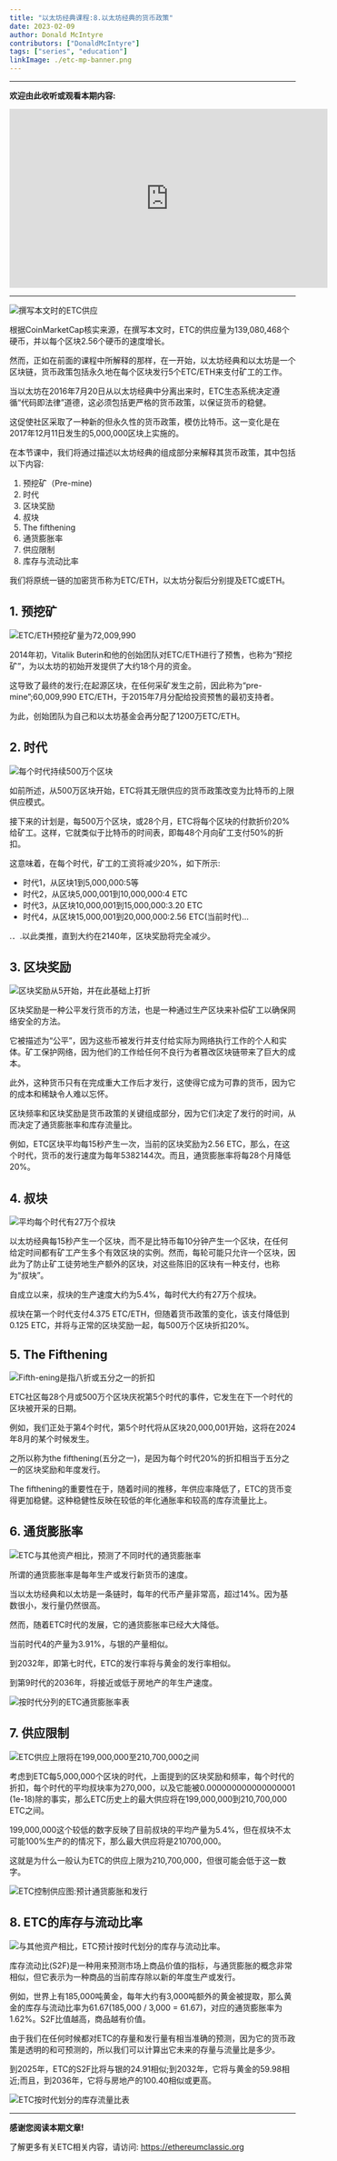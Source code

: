 ```yaml
---
title: "以太坊经典课程:8.以太坊经典的货币政策"
date: 2023-02-09
author: Donald McIntyre
contributors: ["DonaldMcIntyre"]
tags: ["series", "education"]
linkImage: ./etc-mp-banner.png
---
```


---
**欢迎由此收听或观看本期内容:**

<iframe width="560" height="315" src="https://www.youtube.com/embed/ugUsGjM3K6c" title="YouTube video player" frameborder="0" allow="accelerometer; autoplay; clipboard-write; encrypted-media; gyroscope; picture-in-picture; web-share" allowfullscreen></iframe>

---

![撰写本文时的ETC供应](./1.png)

根据CoinMarketCap核实来源，在撰写本文时，ETC的供应量为139,080,468个硬币，并以每个区块2.56个硬币的速度增长。

然而，正如在前面的课程中所解释的那样，在一开始，以太坊经典和以太坊是一个区块链，货币政策包括永久地在每个区块发行5个ETC/ETH来支付矿工的工作。

当以太坊在2016年7月20日从以太坊经典中分离出来时，ETC生态系统决定遵循“代码即法律”道德，这必须包括更严格的货币政策，以保证货币的稳健。

这促使社区采取了一种新的但永久性的货币政策，模仿比特币。这一变化是在2017年12月11日发生的5,000,000区块上实施的。

在本节课中，我们将通过描述以太坊经典的组成部分来解释其货币政策，其中包括以下内容:

1. 预挖矿（Pre-mine)
2. 时代
3. 区块奖励
4. 叔块
5. The fifthening
6. 通货膨胀率
7. 供应限制
8. 库存与流动比率

我们将原统一链的加密货币称为ETC/ETH，以太坊分裂后分别提及ETC或ETH。 

## 1. 预挖矿

![ETC/ETH预挖矿量为72,009,990](./2.png)

2014年初，Vitalik Buterin和他的创始团队对ETC/ETH进行了预售，也称为“预挖矿”，为以太坊的初始开发提供了大约18个月的资金。

这导致了最终的发行;在起源区块，在任何采矿发生之前，因此称为“pre-mine”;60,009,990 ETC/ETH，于2015年7月分配给投资预售的最初支持者。

为此，创始团队为自己和以太坊基金会再分配了1200万ETC/ETH。

## 2. 时代

![每个时代持续500万个区块](./3.png)

如前所述，从500万区块开始，ETC将其无限供应的货币政策改变为比特币的上限供应模式。

接下来的计划是，每500万个区块，或28个月，ETC将每个区块的付款折价20%给矿工。这样，它就类似于比特币的时间表，即每48个月向矿工支付50%的折扣。

这意味着，在每个时代，矿工的工资将减少20%，如下所示:

- 时代1，从区块1到5,000,000:5等
- 时代2，从区块5,000,001到10,000,000:4 ETC
- 时代3，从区块10,000,001到15,000,000:3.20 ETC
- 时代4，从区块15,000,001到20,000,000:2.56 ETC(当前时代)…

.．.以此类推，直到大约在2140年，区块奖励将完全减少。

## 3. 区块奖励

![区块奖励从5开始，并在此基础上打折](./4.png)

区块奖励是一种公平发行货币的方法，也是一种通过生产区块来补偿矿工以确保网络安全的方法。

它被描述为“公平”，因为这些币被发行并支付给实际为网络执行工作的个人和实体。矿工保护网络，因为他们的工作给任何不良行为者篡改区块链带来了巨大的成本。

此外，这种货币只有在完成重大工作后才发行，这使得它成为可靠的货币，因为它的成本和稀缺令人难以忘怀。

区块频率和区块奖励是货币政策的关键组成部分，因为它们决定了发行的时间，从而决定了通货膨胀率和库存流量比。

例如，ETC区块平均每15秒产生一次，当前的区块奖励为2.56 ETC，那么，在这个时代，货币的发行速度为每年5382144次。而且，通货膨胀率将每28个月降低20%。

## 4. 叔块

![平均每个时代有27万个叔块](./5.png)

以太坊经典每15秒产生一个区块，而不是比特币每10分钟产生一个区块，在任何给定时间都有矿工产生多个有效区块的实例。然而，每轮可能只允许一个区块，因此为了防止矿工徒劳地生产额外的区块，对这些陈旧的区块有一种支付，也称为“叔块”。

自成立以来，叔块的生产速度大约为5.4%，每时代大约有27万个叔块。

叔块在第一个时代支付4.375 ETC/ETH，但随着货币政策的变化，该支付降低到0.125 ETC，并将与正常的区块奖励一起，每500万个区块折扣20%。

## 5. The Fifthening

![Fifth-ening是指八折或五分之一的折扣](./6.png)

ETC社区每28个月或500万个区块庆祝第5个时代的事件，它发生在下一个时代的区块被开采的日期。

例如，我们正处于第4个时代，第5个时代将从区块20,000,001开始，这将在2024年8月的某个时候发生。

之所以称为the fifthening(五分之一)，是因为每个时代20%的折扣相当于五分之一的区块奖励和年度发行。

The fifthening的重要性在于，随着时间的推移，年供应率降低了，ETC的货币变得更加稳健。这种稳健性反映在较低的年化通胀率和较高的库存流量比上。

## 6. 通货膨胀率

![ETC与其他资产相比，预测了不同时代的通货膨胀率](./7.png)

所谓的通货膨胀率是每年生产或发行新货币的速度。

当以太坊经典和以太坊是一条链时，每年的代币产量非常高，超过14%。因为基数很小，发行量仍然很高。

然而，随着ETC时代的发展，它的通货膨胀率已经大大降低。

当前时代4的产量为3.91%，与银的产量相似。

到2032年，即第七时代，ETC的发行率将与黄金的发行率相似。

到第9时代的2036年，将接近或低于房地产的年生产速度。

![按时代分列的ETC通货膨胀率表](./etc-inflation.png)

## 7. 供应限制

![ETC供应上限将在199,000,000至210,700,000之间](./9.png)

考虑到ETC每5,000,000个区块的时代，上面提到的区块奖励和频率，每个时代的折扣，每个时代的平均叔块率为270,000，以及它能被0.000000000000000001 (1e-18)除的事实，那么ETC历史上的最大供应将在199,000,000到210,700,000 ETC之间。

199,000,000这个较低的数字反映了目前叔块的平均产量为5.4%，但在叔块不太可能100%生产的的情况下，那么最大供应将是210700,000。

这就是为什么一般认为ETC的供应上限为210,700,000，但很可能会低于这一数字。

![ETC控制供应图:预计通货膨胀和发行](./etc-capped-supply.png)

## 8. ETC的库存与流动比率

![与其他资产相比，ETC预计按时代划分的库存与流动比率。](./11.png)

库存流动比(S2F)是一种用来预测市场上商品价值的指标，与通货膨胀的概念非常相似，但它表示为一种商品的当前库存除以新的年度生产或发行。

例如，世界上有185,000吨黄金，每年大约有3,000吨额外的黄金被提取，那么黄金的库存与流动比率为61.67(185,000 / 3,000 = 61.67)，对应的通货膨胀率为1.62%。S2F比值越高，商品越有价值。

由于我们在任何时候都对ETC的存量和发行量有相当准确的预测，因为它的货币政策是透明的和可预测的，所以我们可以计算出它未来的存量与流量比是多少。

到2025年，ETC的S2F比将与银的24.91相似;到2032年，它将与黄金的59.98相近;而且，到2036年，它将与房地产的100.40相似或更高。

![ETC按时代划分的库存流量比表](./etc-stock-to-flow-ratio.png)

---

**感谢您阅读本期文章!**

了解更多有关ETC相关内容，请访问: https://ethereumclassic.org
